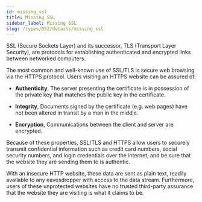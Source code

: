 ```yaml
---
id: missing_ssl
title: Missing SSL
sidebar_label: Missing SSL
slug: /types/052/details/missing_ssl
---
```


SSL (Secure Sockets Layer) and its successor, TLS (Transport Layer Security),
are protocols for establishing authenticated and encrypted links between
networked computers.

The most common and well-known use of SSL/TLS is secure web browsing via the
HTTPS protocol.
Users visiting an HTTPS website can be assured of:

- **Authenticity**,
  The server presenting the certificate is in possession of the private key
  that matches the public key in the certificate.

- **Integrity**,
  Documents signed by the certificate (e.g. web pages) have not been altered in
  transit by a man in the middle.

- **Encryption**,
  Communications between the client and server are encrypted.

Because of these properties, SSL/TLS and HTTPS allow users to securely
transmit confidential information such as credit card numbers,
social security numbers, and login credentials over the internet,
and be sure that the website they are sending them to is authentic.

With an insecure HTTP website, these data are sent as plain text,
readily available to any eavesdropper with access to the data stream.
Furthermore,
users of these unprotected websites have no trusted third-party assurance that
the website they are visiting is what it claims to be.
